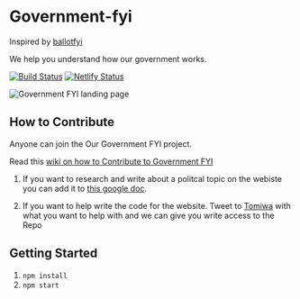 # Government-fyi
Inspired by [ballotfyi](https://github.com/cjimmy/ballotfyi/)

We help you understand how our government works.

[![Build Status](https://travis-ci.org/atilatech/government-fyi.svg?branch=master)](https://travis-ci.org/atilatech/government-fyi)
[![Netlify Status](https://api.netlify.com/api/v1/badges/d06ff187-a109-45ac-bdab-7ba48b67b046/deploy-status)](https://app.netlify.com/sites/ourgovernment/deploys)


![Government FYI landing page](https://i.imgur.com/F4yeqfB.png)

## How to Contribute

Anyone can join the Our Government FYI project.

Read this [wiki on how to Contribute to Government FYI](https://github.com/atilatech/government-fyi/wiki/Contributing-to-Government-FYI)

1. If you want to research and write about a politcal topic on the webiste
you can add it to [this google doc](https://docs.google.com/document/d/1r0bxUVZR_ernVrV0Jhwy7-1weESWNs4dJC-ZPKPyFwQ/edit?usp=sharing).

2. If you want to help write the code for the website. 
Tweet to [Tomiwa](http://tomiwa.ca) with what you want to help with and we can give you write access to the Repo

## Getting Started

1. `npm install`
2. `npm start`
